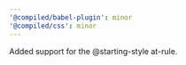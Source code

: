 ```yaml
---
'@compiled/babel-plugin': minor
'@compiled/css': minor
---
```


Added support for the @starting-style at-rule.
